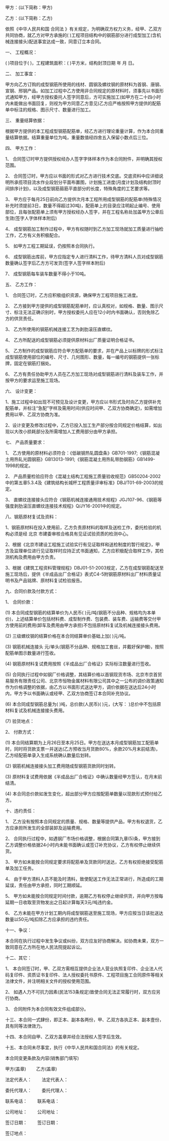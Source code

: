 
 


甲方：(以下简称：甲方)


乙方：(以下简称：乙方)


依照《中华人民共和国
合同法
》有关规定，为明确双方权力义务，经甲、乙双方共同协商，就乙方对甲方承施的( )工程项目结构中的钢筋部分进行成型加工(含机械连接接头)配送事宜达成一致，同意订立本合同。


一、 工程概况：


( )项目位于( )，工程建筑面积：( )平方米，结构封顶日期 年 月 日。


二、 加工事宜：


甲方向乙方订购的成型钢筋所使用的线材、圆钢及螺纹钢的原材料为首钢、唐钢、宣钢、邢钢产品。如加工过程中乙方使用非合同规定的原材料时，须事先以书面形式通知甲方，经甲方授权委托人签字同意后，方可实施加工(如甲方在二十四小时内未能做出书面回复，则视为甲方同意乙方意见)乙方应严格按照甲方提供的配筋单中标注的规格、图示尺寸、数量进行加工。


三、 重量结算依据：


根据甲方提供的本工程成型钢筋配筋单，经乙方进行理论重量计算，作为本合同重量结算依据。结算重量单位为吨，重量数值经四舍五入保留小数点后三位。


四、 甲方工作：


1、 合同签订时甲方提供授权经办人签字字体样本作为本合同附件，并明确其授权范围。


2、 合同签订时，甲方应以书面的形式对乙方进行技术交底。交底资料中应详细说明所承揽项目流水作业段划分平面布置图，计划施工进度(月度计划及结构封顶时间排序计划)，以及成型钢筋箍筋平直部分的长度，特殊角度的工艺要求等。


3、 甲方应于每月25日前向乙方提供次月本工程所用成型钢筋的配筋单(特殊情况补充时须提前3日，数量不得超过30吨)，配筋单上的目录应注明起止编号、使用部位，且每张配筋单上须有甲方授权经办人签字，并在工程名称处加盖甲方公章后生效(签字人字体样本附后)


4、 成型钢筋加工制作过程中，甲方有权随时到乙方加工现场就加工质量进行抽检工作，乙方有义务积极配合。


5、 如甲方工程工期延误，仍按照本合同执行。


6、 成型钢筋出库前，甲方应指定专人进行清料工作，待甲方清料人员对成型钢筋数量确认签字后乙方方可发货(签字人签字样本附后)


7、 成型钢筋每车装车数量不得小于10吨。


五、 乙方工作：


1、 合同签订时，乙方应积极组织资源，确保甲方工程项目施工进度。


2、 乙方接到甲方提供的成型钢筋配筋单时，应认真校对，如规格、数量、图示尺寸、标注无法正确识别时，甲方授权委托人应在12小时内书面确认，否则免除乙方的供货责任。


3、 乙方所使用的钢筋机械连接工艺为剥肋滚压直螺纹。


4、 乙方所配送的成型钢筋必须提供原材料出厂质量证明合格证书。


5、 乙方制作的成型钢筋应符合甲方配筋单的要求，并在产品上以标牌的形式标注成型钢筋使用部位的编号、尺寸、几何图形、数量，每一编号的钢筋提供一张标牌，固定在钢筋打捆处。


6、 乙方有责任协助甲方人员在乙方加工现场对成型钢筋进行清料及装车工作，并按甲方的要求运至施工现场。


六、 设计变更：


1、施工过程中如出现不可预见及设计变更，甲方应以书形式及时向乙方提供补充配筋单，并标注“急配”字样及需用时间(供应时间甲、乙双方协商确定)，如需增加费用以甲、乙双方协商为准。


2、设计变更及修改过程中，乙方已投入加工生产部分按合同规定价格结算，如出现以大改小损耗部分及所需增加人工费用部分由甲方承担。


七、 产品质量要求：


1、 乙方使用的原材料必须符合：《低碳钢热轧圆盘条》GB701-1997;《钢筋混凝土用热轧光圆钢筋》GB13013-1991;《钢筋混凝土用热轧带肋钢筋》GB1499-1998的规定。


2、 产品质量检验应符合《混凝土结构工程施工质量验收规范》GB50204-2002中的第五章5.3.4及《建筑结构长城杯工程质量评审标准》DBJ/T01-69-2003的规定。


3、 直螺纹连接接头应符合《钢筋机械连接通用技术规程》JGJ107-96、《钢筋等强度剥肋滚压直螺纹连接技术规程》Q/JY16-2001中的规定。


八、钢筋原材复试及资料：


1、钢筋原材料在投入使用前，乙方负责原材料的取样及送检工作，委托检验的机构必须是经
北京
市建委审核合格具有见证试验资质的检测中心。


2、根据《北京市建设工程施工试验实行有见证取样和送检制度的暂行规定》，甲方及监理单位进行见证取样时应持正式书面通知，乙方应积极配合取样工作，其检测机构及费用由甲方负责。


3、根据《建筑工程资料管理规程》DBJ01-51-2003规定，乙方在成型钢筋配送至施工现场后，提供《半成品出厂合格证》表式C4-5附钢筋原材料出厂材料质量证明书及产品铭牌、原材料复试检验报告。


九、合同价款及付款方式：


1、 合同价款：


(1) 本合同成型钢筋的结算单价为人民币( )元/吨(钢筋不分品种、规格均为本单价)，上述结算单价包括材料费、成型制作费、包装费、装车费、运输费等交付甲方使用前的费用(卸车及费用由甲方承担)不包括原材料复试及机械连接接头费用。


(2) 三级螺纹钢的结算价格在本合同结算单价基础上加( )元/吨。


(3) 钢筋机械连接头 元/单头(钢筋不分品种、规格加工套丝，并戴好保护帽)，按照配筋单图示数量进行签收。


(4) 钢筋原材料复试费用按照《半成品出厂合格证》实际标注数量进行签收。


(5) 合同执行过程中如钢厂价格调整，其结算价格以首钢现货市场、北京市京首贸易服务有限责任公司、北京市恒物金属材料有限公司其中之一公布的调价政策通知作为价格调整的依据，由乙方以书面形式送达甲方，调价依据在送达后24小时内，甲方予以书面确认或经甲、乙双方协商签订本合同补充协议。


(6) 本合同成型钢筋总量为( )吨，总价款(人民币)( )元，(大写： )总价中不包括原材料复试及机械连接接头费用。


(7) 验货地点：


2、 付款方式：


(1) 本合同结算期为上月26日至本月25日。甲方在送达本月成型钢筋加工配筋单时，同时将货款支票一并送达(乙方预收当月货款80%，余款20%月末前结清)，乙方经配筋单录入生成系统确认数量后划转。


(2) 钢筋机械连接接头加工费用随成型钢筋货款同时划转。


(3) 原材料复试费用依据《半成品出厂合格证》中确认数量经甲方签认，在月末前结清。


(4) 本合同总价款如发生变化，超出部分甲方应按配筋单数量以现款形式预付给乙方。


十、违约责任：


1、 乙方没有按照本合同规定的质量、规格、数量等提供产品，甲方有权退货，乙方应承担所发生的全部装卸及运输费用。


2、 合同执行过程中，如遇钢厂市场价格调整，根据合同第九章(5)条，甲方接到乙方调整价格依据24小时内未能书面确认或签订补充协议，乙方有权停止继续供货。


3、 甲方如未能按合同规定要求将配筋单及货款同时送达，乙方有权拒绝接受配筋单及加工任务。


4、 由于甲方清料人员不能及时清料，致使配送工作无法正常进行，所造成的工期延误，责任由甲方承担，同时工期顺延。


5、 甲方如未能按合同规定时间付款，逾期乙方有权停止继续供货，并向甲方按每延期一日收取至货物发出之日起计算每天3元/吨违约金。


6、 乙方未能在甲方计划工期内将成型钢筋送至施工现场，甲方应按当日该批送达数量以50元/吨扣除乙方应承担的违约责任。


十一、争议：


本合同在执行过程中发生争议或纠纷，双方应友好协商解决。如协商未果，双方一致同意在乙方所在地人民法院提起诉讼。


十二、其它：


1、 本合同签订时，甲、乙双方需相互提供企业法人营业执照复印件、企业法人代码复印件、资质证书复印件、法人授权委托书原件、工程项目施工合同原件等相关法律文件，并注明相关文件的授权使用范围。


2、 如遇人力不可抗力因素(民法153条规定)致使合同无法正常履行时，双方应另行协商。


3、 合同附件为本合同有效文件组成部分。


十三、本合同一式肆份，即正本、副本各两份，甲、乙双方各执正本、副本壹份，具有同等法律效力。


十四、本合同自甲、乙双方盖章并经合法授权人签字后生效。


十五、本合同未尽事宜，执行《中华人民共和国合同法》的有关规定。


本合同变更条款及内容(销售部门填写)


甲方(盖章)　　 乙方(盖章)


法定代表人： 　　法定代表人：


委托代理人： 　　委托代理人：


联系电话： 　　联系电话：


公司地址：　　 公司地址：


签订日期： 　　签订日期：


签订地点：
 


 

 
 
 
 
 
  


  
 

  


  


  
 
 
 
 

